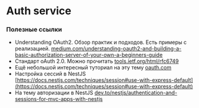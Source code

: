# Auth service

### Полезные ссылки

- Understanding OAuth2. Обзор практик и подходов. Есть примеры с реализацией. [medium.com/understanding-oauth2-and-building-a-basic-authorization-server-of-your-own-a-beginners-guide](https://medium.com/google-cloud/understanding-oauth2-and-building-a-basic-authorization-server-of-your-own-a-beginners-guide-cf7451a16f66)
- Стандарт oAuth 2.0. Можно прочитать [tools.ietf.org/html/rfc6749](https://tools.ietf.org/html/rfc6749)
- Ещё небольшой интересный туториал на эту тему [oauth.com](https://www.oauth.com/)
- Настройка сессий в NestJS [https://docs.nestjs.com/techniques/session#use-with-express-default](https://docs.nestjs.com/techniques/session#use-with-express-default)
- На тему авторизации в NestJS [dev.to/nestjs/authentication-and-sessions-for-mvc-apps-with-nestjs](https://dev.to/nestjs/authentication-and-sessions-for-mvc-apps-with-nestjs-55a4)
